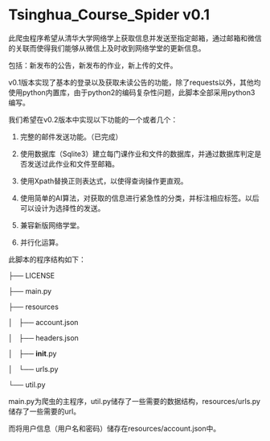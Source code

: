 # Tsinghua_Course_Spider v0.1

此爬虫程序希望从清华大学网络学上获取信息并发送至指定邮箱，通过邮箱和微信的关联而使得我们能够从微信上及时收到网络学堂的更新信息。

包括：新发布的公告，新发布的作业，新上传的文件。

v0.1版本实现了基本的登录以及获取未读公告的功能，除了requests以外，其他均使用python内置库，由于python2的编码复杂性问题，此脚本全部采用python3编写。

我们希望在v0.2版本中实现以下功能的一个或者几个：

1. 完整的邮件发送功能。（已完成）

2. 使用数据库（Sqlite3）建立每门课作业和文件的数据库，并通过数据库判定是否发送过此作业和文件至邮箱。

3. 使用Xpath替换正则表达式，以使得查询操作更直观。

4. 使用简单的AI算法，对获取的信息进行紧急性的分类，并标注相应标签。以后可以设计为选择性的发送。

5. 兼容新版网络学堂。

6. 并行化运算。

此脚本的程序结构如下：

├── LICENSE

├── main.py

├── resources

│   ├── account.json

│   ├── headers.json

│   ├── __init__.py

│   └── urls.py

└── util.py

main.py为爬虫的主程序，util.py储存了一些需要的数据结构，resources/urls.py 储存了一些需要的url。

而将用户信息（用户名和密码）储存在resources/account.json中。
